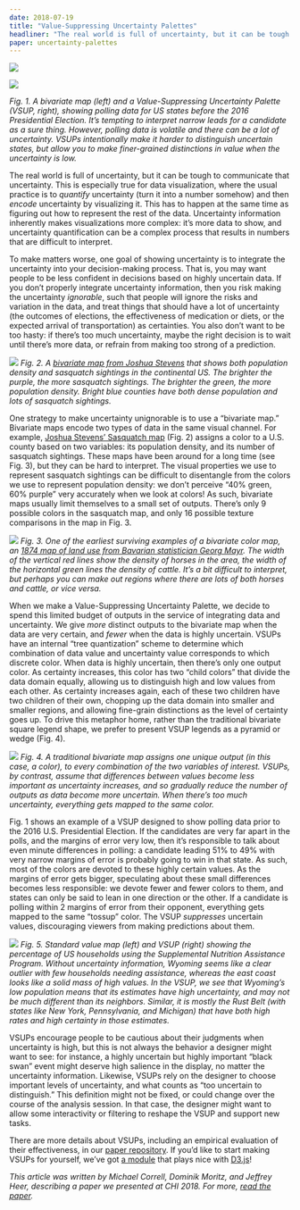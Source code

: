 ```yaml
---
date: 2018-07-19
title: "Value-Suppressing Uncertainty Palettes"
headliner: "The real world is full of uncertainty, but it can be tough to communicate that uncertainty."
paper: uncertainty-palettes
---
```




<div class="image image-flex">

![](../blog-assets/images/2018-07-19-value-suppressing-1.webp)

![](../blog-assets/images/2018-07-19-value-suppressing-1-2.webp)
</div>

*Fig. 1. A bivariate map (left) and a Value-Suppressing Uncertainty Palette (VSUP, right), showing polling data for US states before the 2016 Presidential Election. It’s tempting to interpret narrow leads for a candidate as a sure thing. However, polling data is volatile and there can be a lot of uncertainty. VSUPs intentionally make it harder to distinguish uncertain states, but allow you to make finer-grained distinctions in value when the uncertainty is low.*

The real world is full of uncertainty, but it can be tough to communicate that uncertainty. This is especially true for data visualization, where the usual practice is to *quantify* uncertainty (turn it into a number somehow) and then *encode* uncertainty by visualizing it. This has to happen at the same time as figuring out how to represent the rest of the data. Uncertainty information inherently makes visualizations more complex: it’s more data to show, and uncertainty quantification can be a complex process that results in numbers that are difficult to interpret.

To make matters worse, one goal of showing uncertainty is to integrate the uncertainty into your decision-making process. That is, you may want people to be less confident in decisions based on highly uncertain data. If you don’t properly integrate uncertainty information, then you risk making the uncertainty *ignorable*, such that people will ignore the risks and variation in the data, and treat things that should have a lot of uncertainty (the outcomes of elections, the effectiveness of medication or diets, or the expected arrival of transportation) as certainties. You also don’t want to be too hasty: if there’s too much uncertainty, maybe the right decision is to wait until there’s more data, or refrain from making too strong of a prediction.

![](../blog-assets/images/2018-07-19-value-suppressing-2.webp)
*Fig. 2. A [bivariate map from Joshua Stevens](http://www.joshuastevens.net/cartography/make-a-bivariate-choropleth-map/) that shows both population density and sasquatch sightings in the continental US. The brighter the purple, the more sasquatch sightings. The brighter the green, the more population density. Bright blue counties have both dense population and lots of sasquatch sightings.*

One strategy to make uncertainty unignorable is to use a “bivariate map.” Bivariate maps encode two types of data in the same visual channel. For example, [Joshua Stevens’ Sasquatch map](http://www.joshuastevens.net/cartography/make-a-bivariate-choropleth-map/) (Fig. 2) assigns a color to a U.S. county based on two variables: its population density, and its number of sasquatch sightings. These maps have been around for a long time (see Fig. 3), but they can be hard to interpret. The visual properties we use to represent sasquatch sightings can be difficult to disentangle from the colors we use to represent population density: we don’t perceive “40% green, 60% purple” very accurately when we look at colors! As such, bivariate maps usually limit themselves to a small set of outputs. There’s only 9 possible colors in the sasquatch map, and only 16 possible texture comparisons in the map in Fig. 3.

![](../blog-assets/images/2018-07-19-value-suppressing-3.webp)
*Fig. 3. One of the earliest surviving examples of a bivariate color map, an [1874 map of land use from Bavarian statistician Georg Mayr](http://infowetrust.com/scroll/#mayr4). The width of the vertical red lines show the density of horses in the area, the width of the horizontal green lines the density of cattle. It’s a bit difficult to interpret, but perhaps you can make out regions where there are lots of both horses and cattle, or vice versa.*

When we make a Value-Suppressing Uncertainty Palette, we decide to spend this limited budget of outputs in the service of integrating data and uncertainty. We give *more* distinct outputs to the bivariate map when the data are very certain, and *fewer* when the data is highly uncertain. VSUPs have an internal “tree quantization” scheme to determine which combination of data value and uncertainty value corresponds to which discrete color. When data is highly uncertain, then there’s only one output color. As certainty increases, this color has two “child colors” that divide the data domain equally, allowing us to distinguish high and low values from each other. As certainty increases again, each of these two children have two children of their own, chopping up the data domain into smaller and smaller regions, and allowing fine-grain distinctions as the level of certainty goes up. To drive this metaphor home, rather than the traditional bivariate square legend shape, we prefer to present VSUP legends as a pyramid or wedge (Fig. 4).

![](../blog-assets/images/2018-07-19-value-suppressing-4.webp)
*Fig. 4. A traditional bivariate map assigns one unique output (in this case, a color), to every combination of the two variables of interest. VSUPs, by contrast, assume that differences between values become less important as uncertainty increases, and so gradually reduce the number of outputs as data become more uncertain. When there’s too much uncertainty, everything gets mapped to the same color.*

Fig. 1 shows an example of a VSUP designed to show polling data prior to the 2016 U.S. Presidential Election. If the candidates are very far apart in the polls, and the margins of error very low, then it’s responsible to talk about even minute differences in polling: a candidate leading 51% to 49% with very narrow margins of error is probably going to win in that state. As such, most of the colors are devoted to these highly certain values. As the margins of error gets bigger, speculating about these small differences becomes less responsible: we devote fewer and fewer colors to them, and states can only be said to lean in one direction or the other. If a candidate is polling within 2 margins of error from their opponent, everything gets mapped to the same “tossup” color. The VSUP *suppresses* uncertain values, discouraging viewers from making predictions about them.

![](../blog-assets/images/2018-07-19-value-suppressing-5.webp)
*Fig. 5. Standard value map (left) and VSUP (right) showing the percentage of US households using the Supplemental Nutrition Assistance Program. Without uncertainty information, Wyoming seems like a clear outlier with few households needing assistance, whereas the east coast looks like a solid mass of high values. In the VSUP, we see that Wyoming’s low population means that its estimates have high uncertainty, and may not be much different than its neighbors. Similar, it is mostly the Rust Belt (with states like New York, Pennsylvania, and Michigan) that have both high rates and high certainty in those estimates.*

VSUPs encourage people to be cautious about their judgments when uncertainty is high, but this is not always the behavior a designer might want to see: for instance, a highly uncertain but highly important “black swan” event might deserve high salience in the display, no matter the uncertainty information. Likewise, VSUPs rely on the designer to choose important levels of uncertainty, and what counts as “too uncertain to distinguish.” This definition might not be fixed, or could change over the course of the analysis session. In that case, the designer might want to allow some interactivity or filtering to reshape the VSUP and support new tasks.

There are more details about VSUPs, including an empirical evaluation of their effectiveness, in our [paper repository](https://github.com/uwdata/papers-vsup/). If you’d like to start making VSUPs for yourself, we’ve got [a module](https://github.com/uwdata/vsup) that plays nice with [D3.js](https://d3js.org/)!

*This article was written by Michael Correll, Dominik Moritz, and Jeffrey Heer, describing a paper we presented at CHI 2018. For more, [read the paper](http://idl.cs.washington.edu/papers/uncertainty-palettes).*